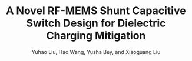 ---
type: conference
title: A Novel RF-MEMS Shunt Capacitive Switch Design for Dielectric Charging Mitigation
author: Yuhao Liu, Hao Wang, Yusha Bey, and Xiaoguang Liu
journal:
volume:
number:
year: 2015
month: Jul.
doi: 10.1109/IMWS-AMP.2015.7324955
pages:
publisher:
booktitle: IEEE MTT-S International Microwave Workshop Series on Advanced Materials and Processes for RF and THz Applications
note: Invited
sort_key: 201507
---